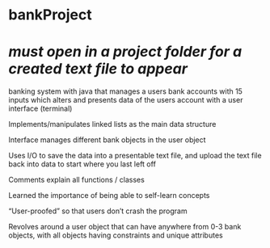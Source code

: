 # bankProject
# *must open in a project folder for a created text file to appear*
banking system with java that manages a users bank accounts with 15 inputs which alters and presents data of the users account with a user interface (terminal)

Implements/manipulates linked lists as the main data structure

Interface manages different bank objects in the user object 

Uses I/O to save the data into a presentable text file, and upload the text file back into data to start where you last left off

Comments explain all functions / classes

Learned the importance of being able to self-learn concepts

“User-proofed” so that users don’t crash the program

Revolves around a user object that can have anywhere from 0-3 bank objects, with all objects having constraints and unique attributes
